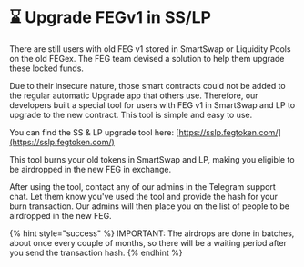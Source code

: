 # ⌛ Upgrade FEGv1 in SS/LP

There are still users with old FEG v1 stored in SmartSwap or Liquidity Pools on the old FEGex. The FEG team devised a solution to help them upgrade these locked funds.

Due to their insecure nature, those smart contracts could not be added to the regular automatic Upgrade app that others use. Therefore, our developers built a special tool for users with FEG v1 in SmartSwap and LP to upgrade to the new contract. This tool is simple and easy to use.

You can find the SS & LP upgrade tool here: [https://sslp.fegtoken.com/](https://sslp.fegtoken.com/)

This tool burns your old tokens in SmartSwap and LP, making you eligible to be airdropped in the new FEG in exchange.

After using the tool, contact any of our admins in the Telegram support chat. Let them know you've used the tool and provide the hash for your burn transaction. Our admins will then place you on the list of people to be airdropped in the new FEG.

{% hint style="success" %}
IMPORTANT: The airdrops are done in batches, about once every couple of months, so there will be a waiting period after you send the transaction hash.
{% endhint %}
